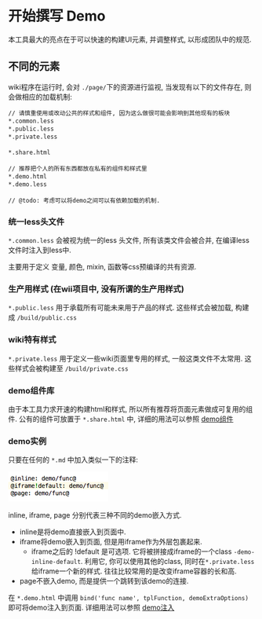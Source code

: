 # 开始撰写 Demo

本工具最大的亮点在于可以快速的构建UI元素, 并调整样式, 以形成团队中的规范.

## 不同的元素

wiki程序在运行时, 会对 `./page/`下的资源进行监视, 当发现有以下的文件存在, 则会做相应的加载机制:
 
    // 请慎重使用或改动公共的样式和组件, 因为这么做很可能会影响到其他现有的板块
    *.common.less
    *.public.less
    *.private.less
    
    *.share.html
    
    // 推荐把个人的所有东西都放在私有的组件和样式里
    *.demo.html
    *.demo.less
    
    // @todo: 考虑可以将demo之间可以有依赖加载的机制.
    
### 统一less头文件

`*.common.less` 会被视为统一的less 头文件, 所有该类文件会被合并, 在编译less文件时注入到less中.

主要用于定义 变量, 颜色, mixin, 函数等css预编译的共有资源.

### 生产用样式 (在wii项目中, 没有所谓的生产用样式)

`*.public.less`  用于承载所有可能未来用于产品的样式. 这些样式会被加载, 构建成 `/build/public.css`

### wiki特有样式

`*.private.less` 用于定义一些wiki页面里专用的样式, 一般这类文件不太常用. 这些样式会被构建至 `/build/private.css`

### demo组件库

由于本工具力求开速的构建html和样式, 所以所有推荐将页面元素做成可复用的组件. 公有的组件可放置于 `*.share.html` 中, 详细的用法可以参照 
[demo组件](demo-component/index)

### demo实例

只要在任何的 `*.md` 中加入类似一下的注释:

![](demos.png)

inline, iframe, page 分别代表三种不同的demo嵌入方式.

* inline是将demo直接嵌入到页面中.
* iframe将demo嵌入到页面, 但是用iframe作为外层包裹起来.
    * iframe之后的 !default 是可选项. 它将被拼接成iframe的一个class `-demo-inline-default`.
        利用它, 你可以使用其他的class, 同时在`*.private.less`给iframe一个新的样式.
        往往比较常用的是改变iframe容器的长和高.
* page不嵌入demo, 而是提供一个跳转到该demo的连接.

在 `*.demo.html` 中调用 `bind('func name', tplFunction, demoExtraOptions)` 即可将demo注入到页面. 
详细用法可以参照 [demo注入](demo-binding/index)